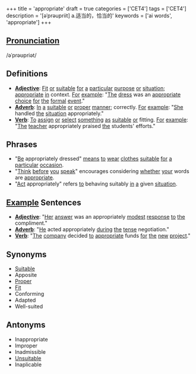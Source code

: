 +++
title = 'appropriate'
draft = true
categories = ['CET4']
tags = ['CET4']
description = '[əˈprəupriit] a.适当的，恰当的'
keywords = ['ai words', 'appropriate']
+++

## [Pronunciation](/post/pronunciation/)
/əˈprəʊpriət/

## Definitions
- **[Adjective](/post/adjective/)**: [Fit](/post/fit/) [or](/post/or/) [suitable](/post/suitable/) [for](/post/for/) [a](/post/a/) [particular](/post/particular/) [purpose](/post/purpose/) [or](/post/or/) [situation](/post/situation/); [appropriate](/post/appropriate/) [in](/post/in/) context. [For](/post/for/) [example](/post/example/): "[The](/post/the/) [dress](/post/dress/) was an [appropriate](/post/appropriate/) [choice](/post/choice/) [for](/post/for/) [the](/post/the/) [formal](/post/formal/) [event](/post/event/)."
- **[Adverb](/post/adverb/)**: [In](/post/in/) [a](/post/a/) [suitable](/post/suitable/) [or](/post/or/) [proper](/post/proper/) [manner](/post/manner/); correctly. [For](/post/for/) [example](/post/example/): "[She](/post/she/) handled [the](/post/the/) [situation](/post/situation/) appropriately."
- **[Verb](/post/verb/)**: [To](/post/to/) [assign](/post/assign/) [or](/post/or/) [select](/post/select/) [something](/post/something/) [as](/post/as/) [suitable](/post/suitable/) [or](/post/or/) fitting. [For](/post/for/) [example](/post/example/): "[The](/post/the/) [teacher](/post/teacher/) appropriately praised [the](/post/the/) students' efforts."

## Phrases
- "[Be](/post/be/) appropriately dressed" [means](/post/means/) [to](/post/to/) [wear](/post/wear/) [clothes](/post/clothes/) [suitable](/post/suitable/) [for](/post/for/) [a](/post/a/) [particular](/post/particular/) [occasion](/post/occasion/).
- "[Think](/post/think/) [before](/post/before/) [you](/post/you/) [speak](/post/speak/)" encourages considering [whether](/post/whether/) [your](/post/your/) words are [appropriate](/post/appropriate/).
- "[Act](/post/act/) appropriately" refers [to](/post/to/) behaving suitably [in](/post/in/) [a](/post/a/) given [situation](/post/situation/).

## [Example](/post/example/) Sentences
- **[Adjective](/post/adjective/)**: "[Her](/post/her/) [answer](/post/answer/) was an appropriately [modest](/post/modest/) [response](/post/response/) [to](/post/to/) [the](/post/the/) compliment."
- **[Adverb](/post/adverb/)**: "[He](/post/he/) acted appropriately [during](/post/during/) [the](/post/the/) [tense](/post/tense/) negotiation."
- **[Verb](/post/verb/)**: "[The](/post/the/) [company](/post/company/) decided [to](/post/to/) [appropriate](/post/appropriate/) funds [for](/post/for/) [the](/post/the/) [new](/post/new/) [project](/post/project/)."

## Synonyms
- [Suitable](/post/suitable/)
- Apposite
- [Proper](/post/proper/)
- [Fit](/post/fit/)
- Conforming
- Adapted
- Well-suited

## Antonyms
- Inappropriate
- Improper
- Inadmissible
- [Unsuitable](/post/unsuitable/)
- Inaplicable
